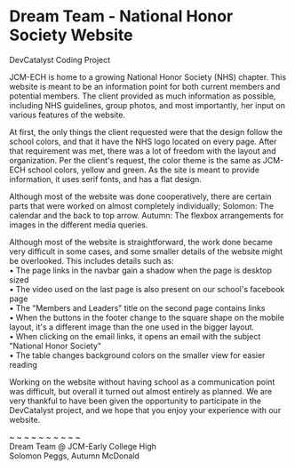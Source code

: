 # Dream Team - National Honor Society Website
DevCatalyst Coding Project

  JCM-ECH is home to a growing National Honor Society (NHS) chapter. This website is meant to be an information point for both current members and potential members. The client provided as much information as possible, including NHS guidelines, group photos, and most importantly, her input on various features of the website.

  At first, the only things the client requested were that the design follow the school colors, and that it have the NHS logo located on every page. After that requirement was met, there was a lot of freedom with the layout and organization. Per the client's request, the color theme is the same as JCM-ECH school colors, yellow and green. As the site is meant to provide information, it uses serif fonts, and has a flat design. 

  Although most of the website was done cooperatively, there are certain parts that were worked on almost completely individually;
Solomon: The calendar and the back to top arrow.
Autumn: The flexbox arrangements for images in the different media queries.

  Although most of the website is straightforward, the work done became very difficult in some cases, and some smaller details of the website might be overlooked. This includes details such as:  
    •	The page links in the navbar gain a shadow when the page is desktop sized <br>
    •	The video used on the last page is also present on our school's facebook page <br>
    •	The "Members and Leaders" title on the second page contains links <br>
    • When the buttons in the footer change to the square shape on the mobile layout, 
    it's a different image than the one used in the bigger layout. <br>
    • When clicking on the email links, it opens an email with the subject "National Honor Society" <br>
    • The table changes background colors on the smaller view for easier reading <br>
  
  Working on the website without having school as a communication point was difficult, but overall it turned out almost entirely as planned. We are very thankful to have been given the opportunity to participate in the DevCatalyst project, and we hope that you enjoy your experience with our website. 

  ~ ~ ~ ~ ~ ~ ~ ~ ~ ~ <br>
Dream Team @ JCM-Early College High <br>
  Solomon Peggs, Autumn McDonald

